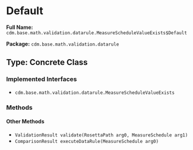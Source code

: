 # Default

**Full Name:** `cdm.base.math.validation.datarule.MeasureScheduleValueExists$Default`

**Package:** `cdm.base.math.validation.datarule`

## Type: Concrete Class

### Implemented Interfaces

- `cdm.base.math.validation.datarule.MeasureScheduleValueExists`

### Methods

#### Other Methods

- `ValidationResult validate(RosettaPath arg0, MeasureSchedule arg1)`
- `ComparisonResult executeDataRule(MeasureSchedule arg0)`

